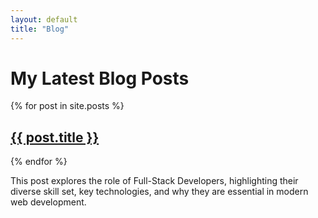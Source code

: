 ```yaml
---
layout: default
title: "Blog"
---
```


# My Latest Blog Posts

{% for post in site.posts %}

  <h2><a href="{{ site.baseurl }}{{ post.url }}">{{ post.title }}</a></h2>  
{% endfor %}

<p>This post explores the role of Full-Stack Developers, highlighting their diverse skill set, key technologies, and why they are essential in modern web development.</p>

